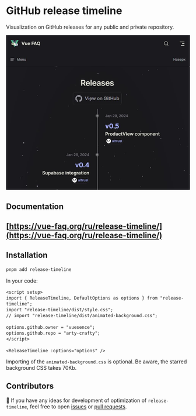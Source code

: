 # GitHub release timeline

Visualization on GitHub releases for any public and private repository.

![](./rt-image.jpg)

## Documentation

## [https://vue-faq.org/ru/release-timeline/](https://vue-faq.org/ru/release-timeline/)

## Installation

```bash [pnpm]
pnpm add release-timeline
```

In your code:

```vue
<script setup>
import { ReleaseTimeline, DefaultOptions as options } from "release-timeline";
import "release-timeline/dist/style.css";
// import "release-timeline/dist/animated-background.css";

options.github.owner = "vuesence";
options.github.repo = "arty-crafty";
</script>

<ReleaseTimeline :options="options" />
```

Importing of the `animated-background.css` is optional. Be aware, the starred background CSS takes 70Kb.

## Contributors

🚀 If you have any ideas for development of optimization of `release-timeline`, feel free to open [issues](https://github.com/vuesence/release-timeline/issues) or [pull requests](https://github.com/vuesence/release-timeline/pulls).
